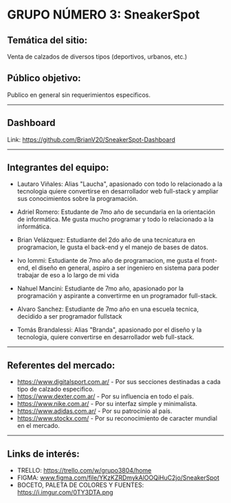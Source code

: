 # GRUPO NÚMERO 3: SneakerSpot

## Temática del sitio:
Venta de calzados de diversos tipos (deportivos, urbanos, etc.)

## Público objetivo:
Publico en general sin requerimientos especificos.

***

## Dashboard
Link: https://github.com/BrianV20/SneakerSpot-Dashboard

***

## Integrantes del equipo:

- Lautaro Viñales: Alias "Laucha", apasionado con todo lo relacionado a la tecnologia quiere convertirse en desarrollador web full-stack y ampliar sus conocimientos sobre la programación.
  
- Adriel Romero: Estudante de 7mo año de secundaria en la orientación de informática. Me gusta mucho programar y todo lo relacionado a la informática.
  
- Brian Velázquez: Estudiante del 2do año de una tecnicatura en programacion, le gusta el back-end y el manejo de bases de datos.
  
- Ivo Iommi: Estudiante de 7mo año de programacion, me gusta el front-end, el diseño en general, aspiro a ser ingeniero en sistema para poder trabajar de eso a lo largo de mi vida
  
- Nahuel Mancini: Estudiante de 7mo año, apasionado por la programación y aspirante a convertirme en un programador full-stack.
  
- Alvaro Sanchez: Estudiante de 7mo año en una escuela tecnica, decidido a ser programador fullstack
  
- Tomás Brandalessi: Alias "Branda", apasionado por el diseño y la tecnologia, quiere convertirse en desarrollador web full-stack.

***

## Referentes del mercado:
- https://www.digitalsport.com.ar/ - Por sus secciones destinadas a cada tipo de calzado especifico.
- https://www.dexter.com.ar/ - Por su influencia en todo el país.
- https://www.nike.com.ar/ - Por su interfaz simple y minimalista.
- https://www.adidas.com.ar/ - Por su patrocinio al país.
- https://www.stockx.com/ - Por su reconocimiento de caracter mundial en el mercado.
  
***

## Links de interés:
- TRELLO: https://trello.com/w/grupo3804/home
- FIGMA: www.figma.com/file/YKzKZRDmykAlOOQiHuC2jo/SneakerSpot
- BOCETO, PALETA DE COLORES Y FUENTES: https://i.imgur.com/0TY3DTA.png
